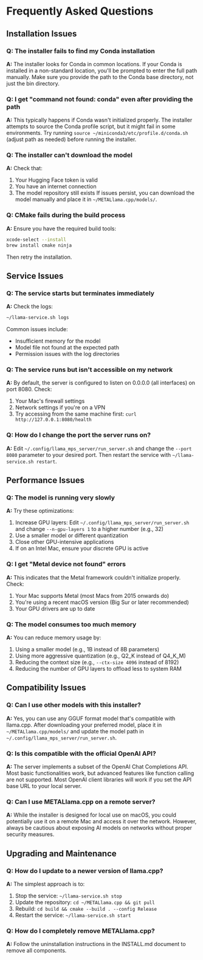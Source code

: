 # Frequently Asked Questions

## Installation Issues

### Q: The installer fails to find my Conda installation
**A:** The installer looks for Conda in common locations. If your Conda is installed in a non-standard location, you'll be prompted to enter the full path manually. Make sure you provide the path to the Conda base directory, not just the bin directory.

### Q: I get "command not found: conda" even after providing the path
**A:** This typically happens if Conda wasn't initialized properly. The installer attempts to source the Conda profile script, but it might fail in some environments. Try running `source ~/miniconda3/etc/profile.d/conda.sh` (adjust path as needed) before running the installer.

### Q: The installer can't download the model
**A:** Check that:
1. Your Hugging Face token is valid
2. You have an internet connection
3. The model repository still exists
If issues persist, you can download the model manually and place it in `~/METALlama.cpp/models/`.

### Q: CMake fails during the build process
**A:** Ensure you have the required build tools:
```bash
xcode-select --install
brew install cmake ninja
```
Then retry the installation.

## Service Issues

### Q: The service starts but terminates immediately
**A:** Check the logs:
```bash
~/llama-service.sh logs
```
Common issues include:
- Insufficient memory for the model
- Model file not found at the expected path
- Permission issues with the log directories

### Q: The service runs but isn't accessible on my network
**A:** By default, the server is configured to listen on 0.0.0.0 (all interfaces) on port 8080. Check:
1. Your Mac's firewall settings
2. Network settings if you're on a VPN
3. Try accessing from the same machine first: `curl http://127.0.0.1:8080/health`

### Q: How do I change the port the server runs on?
**A:** Edit `~/.config/llama_mps_server/run_server.sh` and change the `--port 8080` parameter to your desired port. Then restart the service with `~/llama-service.sh restart`.

## Performance Issues

### Q: The model is running very slowly
**A:** Try these optimizations:
1. Increase GPU layers: Edit `~/.config/llama_mps_server/run_server.sh` and change `--n-gpu-layers 1` to a higher number (e.g., 32)
2. Use a smaller model or different quantization
3. Close other GPU-intensive applications
4. If on an Intel Mac, ensure your discrete GPU is active

### Q: I get "Metal device not found" errors
**A:** This indicates that the Metal framework couldn't initialize properly. Check:
1. Your Mac supports Metal (most Macs from 2015 onwards do)
2. You're using a recent macOS version (Big Sur or later recommended)
3. Your GPU drivers are up to date

### Q: The model consumes too much memory
**A:** You can reduce memory usage by:
1. Using a smaller model (e.g., 1B instead of 8B parameters)
2. Using more aggressive quantization (e.g., Q2_K instead of Q4_K_M)
3. Reducing the context size (e.g., `--ctx-size 4096` instead of 8192)
4. Reducing the number of GPU layers to offload less to system RAM

## Compatibility Issues

### Q: Can I use other models with this installer?
**A:** Yes, you can use any GGUF format model that's compatible with llama.cpp. After downloading your preferred model, place it in `~/METALlama.cpp/models/` and update the model path in `~/.config/llama_mps_server/run_server.sh`.

### Q: Is this compatible with the official OpenAI API?
**A:** The server implements a subset of the OpenAI Chat Completions API. Most basic functionalities work, but advanced features like function calling are not supported. Most OpenAI client libraries will work if you set the API base URL to your local server.

### Q: Can I use METALlama.cpp on a remote server?
**A:** While the installer is designed for local use on macOS, you could potentially use it on a remote Mac and access it over the network. However, always be cautious about exposing AI models on networks without proper security measures.

## Upgrading and Maintenance

### Q: How do I update to a newer version of llama.cpp?
**A:** The simplest approach is to:
1. Stop the service: `~/llama-service.sh stop`
2. Update the repository: `cd ~/METALlama.cpp && git pull`
3. Rebuild: `cd build && cmake --build . --config Release`
4. Restart the service: `~/llama-service.sh start`

### Q: How do I completely remove METALlama.cpp?
**A:** Follow the uninstallation instructions in the INSTALL.md document to remove all components.